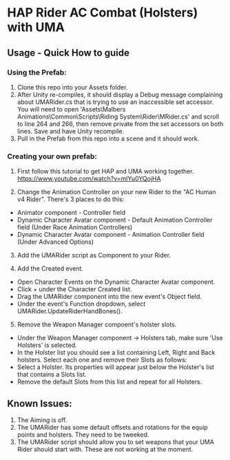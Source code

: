 # HAP Rider AC Combat (Holsters) with UMA 

## Usage - Quick How to guide

### Using the Prefab:

1. Clone this repo into your Assets folder.
2. After Unity re-compiles, it should display a Debug message complaining about UMARider.cs that is trying to use an inaccessible set accessor. You will need to open 'Assets\Malbers Animations\Common\Scripts\Riding System\Rider\MRider.cs' and scroll to line 264 and 266, then remove private from the set accessors on both lines. Save and have Unity recompile.
3. Pull in the Prefab from this repo into a scene and it should work.

### Creating your own prefab:

1. First follow this tutorial to get HAP and UMA working together.
https://www.youtube.com/watch?v=mlYu0YQojHA

2. Change the Animation Controller on your new Rider to the "AC Human v4 Rider". There's 3 places to do this:
  - Animator component - Controller field
  - Dynamic Character Avatar component - Default Animation Controller field (Under Race Animation Controllers)
  - Dynamic Character Avatar component - Animation Controller field (Under Advanced Options)

3. Add the UMARider script as Component to your Rider.

4. Add the Created event.
  - Open Character Events on the Dynamic Character Avatar component.
  - Click + under the Character Created list.
  - Drag the UMARider component into the new event's Object field.
  - Under the event's Function dropdown, select UMARider.UpdateRiderHandBones().

5. Remove the Weapon Manager compoent's holster slots.
  - Under the Weapon Manager component -> Holsters tab, make sure 'Use Holsters' is selected.
  - In the Holster list you should see a list containing Left, Right and Back holsters. Select each one and remove their Slots as follows:
  - Select a Holster. Its properties will appear just below the Holster's list that contains a Slots list.
  - Remove the default Slots from this list and repeat for all Holsters.

## Known Issues:

1. The Aiming is off.
2. The UMARider has some default offsets and rotations for the equip points and holsters. They need to be tweeked.
3. The UMARider script should allow you to set weapons that your UMA Rider should start with. These are not working at the moment.
